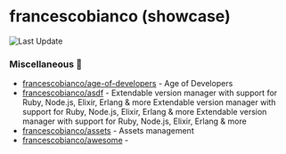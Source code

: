 # francescobianco (showcase)
![Last Update](https://img.shields.io/badge/Last%20Update-2022--10--09%2008%3A24%3A42%20UTC-blue)
###  Miscellaneous :briefcase:
* [francescobianco/age-of-developers](https://github.com/francescobianco/age-of-developers)  - Age of Developers
* [francescobianco/asdf](https://github.com/francescobianco/asdf)  - Extendable version manager with support for Ruby, Node.js, Elixir, Erlang & more
Extendable version manager with support for Ruby, Node.js, Elixir, Erlang & more
Extendable version manager with support for Ruby, Node.js, Elixir, Erlang & more
* [francescobianco/assets](https://github.com/francescobianco/assets)  - Assets management
* [francescobianco/awesome](https://github.com/francescobianco/awesome)  - 
